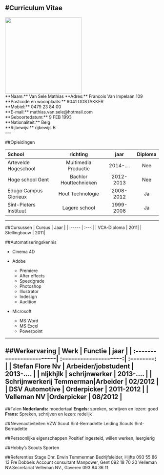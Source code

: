 #Curriculum Vitae
---
 
 
<img src="https://scontent-bru2-1.xx.fbcdn.net/v/t1.0-9/12998673_10207980197475951_4443160779973927435_n.jpg?oh=d41d37b79066b3083dd1456c5f3125c3&oe=58712CEC"  width="250px" >
<br> **Naam:** Van Sele Mathias
**Adres:** Francois Van Impelaan 109  <br>
**Postcode en woonplaats:** 9041 OOSTAKKER <br>
**Mobiel:** 0479 23 84 00 <br>
**E-mail:** mathias.van.sele@hotmail.com<br>
**Geboortedatum:** 9 FEB 1993<br>
**Nationaliteit:** Belg<br>
**Rijbewijs:** rijbewijs B<br>
  ---


##Opleidingen

| School                |    richting 		    | jaar       | Diploma |
| :-------------------- | :--------------------:| :--------: | :-------: |
| Artevelde Hogeschool  | Multimedia Productie  |  2014-.... |Nee |
| Hoge school Gent      |Bachlor Houttechnieken |  2012-2013 | Nee|
| Edugo Campus Glorieux |Hout Technologie       | 2008-2012  | Ja|
| Sint-Pieters Instituut|Lagere school     | 1999-2008  | Ja|



 ---
##Cursussen
| Cursus | Jaar |
| :----- | :---:|
| VCA-Diploma | 2011|
| Stellingbouw | 2011|

##Automatiseringskennis

 - Cinema 4D
 - Adobe
	 - Premiere
	 - After effects
	 - Speedgrade
	 - Photoshop
	 - Illustrator
	 - Indesign
	 - Audition

 - Microsoft
	 - MS Word
	 - MS Excel
	 - Powerpoint
 ----
##Werkervaring
| Werk                     |    Functie		       | jaar       |
| :------------------------| :--------------------:| :--------: |
| Stefan Flore Nv          | Arbeider/jobstudent   |  2013-.... |
|     nljkhjlk      | schrijnwerker         |  2013-.... |
| Schrijnwerkerij Temmerman|Arbeider               |  02/2012   |
| DSV Automotive           | Orderpicker           | 2011-2012  |
| Velleman NV              |Orderpicker            | 08/2012    |
 ---
##Talen
**Nederlands:** moedertaal
**Engels:** spreken, schrijven en lezen: goed
**Frans:** Spreken, schrijven en lezen: redelijk

##Nevenactiviteiten
VZW Scout Sint-Bernadette
Leiding Scouts Sint-Bernadette

##Persoonlijke eigenschappen
Positief ingesteld, willen werken, leergierig

##Hobby’s
Scouts
Sporten

##Referenties
Stage Dhr. Erwin Temmerman Bedrijfsleider, Hijfte
093 55 86 13
Fre Dobbels    Account consultant Manpower, Gent 
092 18 70 20 
Velleman NV.Secretariat Velleman NV., Gaveren 
093 84 36 11 